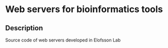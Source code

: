 # Web servers for bioinformatics tools

## Description

Source code of web servers developed in Elofsson Lab


